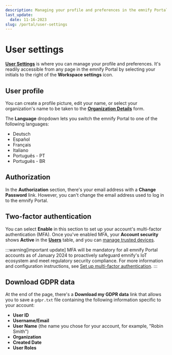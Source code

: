 ```yaml
---
description: Managing your profile and preferences in the emnify Portal
last_update: 
  date: 11-16-2023
slug: /portal/user-settings
---
```


# User settings

[**User Settings**](https://portal.emnify.com/user-settings) is where you can manage your profile and preferences.
It's readily accessible from any page in the emnify Portal by selecting your initials to the right of the **Workspace settings** icon.

## User profile

You can create a profile picture, edit your name, or select your organization's name to be taken to the [**Organization Details**](https://portal.emnify.com/organisation-settings/details) form.

The **Language** dropdown lets you switch the emnify Portal to one of the following languages:

- Deutsch
- Español
- Français
- Italiano
- Português - PT
- Português - BR

## Authorization

In the **Authorization** section, there's your email address with a **Change Password** link.
However, you can't change the email address used to log in to the emnify Portal.

## Two-factor authentication

You can select **Enable** in this section to set up your account's multi-factor authentication (MFA).
Once you've enabled MFA, your **Account security** shows **Active** in the [**Users**](https://portal.emnify.com/organisation-settings/users) table, and you can [manage trusted devices](/how-tos/multi-factor-authentication#manage-trusted-devices).

<!-- vale Google.Will = NO -->
:::warning[important update]
MFA will be mandatory for all emnify Portal accounts as of January 2024 to proactively safeguard emnify's IoT ecosystem and meet regulatory security compliance.
For more information and configuration instructions, see [Set up multi-factor authentication](/how-tos/multi-factor-authentication).
:::
<!-- vale Google.Will = YES -->

## Download GDPR data

<!-- vale Google.FirstPerson = NO -->
At the end of the page, there's a **Download my GDPR data** link that allows you to save a `gdpr.txt` file containing the following information specific to your account:
<!-- vale Google.FirstPerson = YES -->

- **User ID**
- **Username/Email**
- **User Name** (the name you chose for your account, for example, "Robin Smith")
- **Organization**
- **Created Date** 
- **User Roles**
